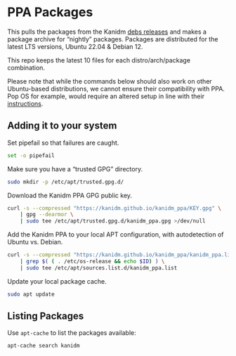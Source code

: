 # PPA Packages

This pulls the packages from the Kanidm [debs releases](https://github.com/kanidm/kanidm/releases/tag/debs) and makes a package archive for “nightly” packages. Packages are distributed for the latest LTS versions, Ubuntu 22.04 & Debian 12.

This repo keeps the latest 10 files for each distro/arch/package combination.

Please note that while the commands below should also work on other Ubuntu-based distributions, we cannot ensure their compatibility with PPA. Pop OS for example, would require an altered setup in line with their [instructions](https://support.system76.com/articles/ppa-third-party/).

## Adding it to your system

Set pipefail so that failures are caught.

```bash
set -o pipefail
```

Make sure you have a “trusted GPG” directory.

```bash
sudo mkdir -p /etc/apt/trusted.gpg.d/
```

Download the Kanidm PPA GPG public key.

```bash
curl -s --compressed "https://kanidm.github.io/kanidm_ppa/KEY.gpg" \
    | gpg --dearmor \
    | sudo tee /etc/apt/trusted.gpg.d/kanidm_ppa.gpg >/dev/null
```

Add the Kanidm PPA to your local APT configuration, with autodetection of Ubuntu vs. Debian.

```bash
curl -s --compressed "https://kanidm.github.io/kanidm_ppa/kanidm_ppa.list" \
    | grep $( ( . /etc/os-release && echo $ID) ) \
    | sudo tee /etc/apt/sources.list.d/kanidm_ppa.list
```

Update your local package cache.

```bash
sudo apt update
```

## Listing Packages

Use `apt-cache` to list the packages available:

```bash
apt-cache search kanidm
```
